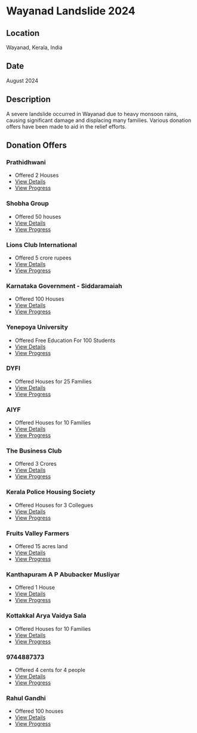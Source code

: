 # Wayanad Landslide 2024

## Location

Wayanad, Kerala, India

## Date

August 2024

## Description

A severe landslide occurred in Wayanad due to heavy monsoon rains, causing significant damage and displacing many families. Various donation offers have been made to aid in the relief efforts.

## Donation Offers

### Prathidhwani

- Offered 2 Houses
- [View Details](./offers/prathidhwani.md)
- [View Progress](./progress/prathidhwani.md)

### Shobha Group

- Offered 50 houses
- [View Details](./offers/shobha_group.md)
- [View Progress](./progress/shobha_group.md)

### Lions Club International

- Offered 5 crore rupees
- [View Details](./offers/lions_club_international.md)
- [View Progress](./progress/lions_club_international.md)

### Karnataka Government - Siddaramaiah

- Offered 100 Houses
- [View Details](./offers/karnataka_government.md)
- [View Progress](./progress/karnataka_government.md)

### Yenepoya University

- Offered Free Education For 100 Students
- [View Details](./offers/yenepoya_university.md)
- [View Progress](./progress/yenepoya_university.md)

### DYFI

- Offered Houses for 25 Families
- [View Details](./offers/dyfi.md)
- [View Progress](./progress/dyfi.md)

### AIYF

- Offered Houses for 10 Families
- [View Details](./offers/aiyf.md)
- [View Progress](./progress/aiyf.md)

### The Business Club

- Offered 3 Crores
- [View Details](./offers/the_business_club.md)
- [View Progress](./progress/the_business_club.md)

### Kerala Police Housing Society

- Offered Houses for 3 Collegues
- [View Details](./offers/kerala_police_housing_society.md)
- [View Progress](./progress/kerala_police_housing_society.md)

### Fruits Valley Farmers

- Offered 15 acres land
- [View Details](./offers/fruits_valley_farmers.md)
- [View Progress](./progress/fruits_valley_farmers.md)

### Kanthapuram A P Abubacker Musliyar

- Offered 1 House
- [View Details](./offers/kanthapuram_a_p_abubacker_musliyar.md)
- [View Progress](./progress/kanthapuram_a_p_abubacker_musliyar.md)

### Kottakkal Arya Vaidya Sala

- Offered Houses for 10 Families
- [View Details](./offers/kottakkal_arya_vaidya_sala.md)
- [View Progress](./progress/kottakkal_arya_vaidya_sala.md)

### 9744887373

- Offered 4 cents for 4 people
- [View Details](./offers/9744887373.md)
- [View Progress](./progress/9744887373.md)

### Rahul Gandhi

- Offered 100 houses
- [View Details](./offers/rahul_gandhi.md)
- [View Progress](./progress/rahul_gandhi.md)
